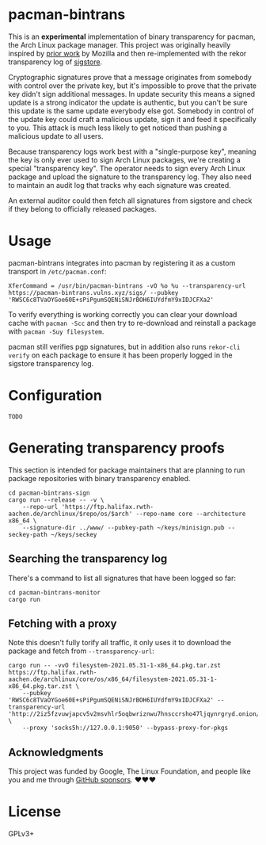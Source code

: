 # pacman-bintrans

This is an **experimental** implementation of binary transparency for pacman,
the Arch Linux package manager. This project was originally heavily inspired by
[prior work][1] by Mozilla and then re-implemented with the rekor transparency
log of [sigstore][2].

[1]: https://wiki.mozilla.org/Security/Binary_Transparency
[2]: https://www.sigstore.dev/how-it-works

Cryptographic signatures prove that a message originates from somebody with
control over the private key, but it's impossible to prove that the private key
didn't sign additional messages. In update security this means a signed update
is a strong indicator the update is authentic, but you can't be sure this
update is the same update everybody else got. Somebody in control of the update
key could craft a malicious update, sign it and feed it specifically to you.
This attack is much less likely to get noticed than pushing a malicious update
to all users.

Because transparency logs work best with a "single-purpose key", meaning the
key is only ever used to sign Arch Linux packages, we're creating a special
"transparency key". The operator needs to sign every Arch Linux package and
upload the signature to the transparency log. They also need to maintain an
audit log that tracks why each signature was created.

An external auditor could then fetch all signatures from sigstore and check if
they belong to officially released packages.

# Usage

pacman-bintrans integrates into pacman by registering it as a custom transport
in `/etc/pacman.conf`:

    XferCommand = /usr/bin/pacman-bintrans -vO %o %u --transparency-url https://pacman-bintrans.vulns.xyz/sigs/ --pubkey 'RWSC6c8TVaOYGoe60E+sPiPgumSQENiSNJrBOH6IUYdfmY9xIDJCFXa2'

To verify everything is working correctly you can clear your download cache
with `pacman -Scc` and then try to re-download and reinstall a package with
`pacman -Suy filesystem`.

pacman still verifies pgp signatures, but in addition also runs `rekor-cli
verify` on each package to ensure it has been properly logged in the sigstore
transparency log.

# Configuration

    TODO

# Generating transparency proofs

This section is intended for package maintainers that are planning to run
package repositories with binary transparency enabled.

    cd pacman-bintrans-sign
    cargo run --release -- -v \
        --repo-url 'https://ftp.halifax.rwth-aachen.de/archlinux/$repo/os/$arch' --repo-name core --architecture x86_64 \
        --signature-dir ../www/ --pubkey-path ~/keys/minisign.pub --seckey-path ~/keys/seckey

## Searching the transparency log

There's a command to list all signatures that have been logged so far:

    cd pacman-bintrans-monitor
    cargo run

## Fetching with a proxy

Note this doesn't fully torify all traffic, it only uses it to download the
package and fetch from `--transparency-url`:

    cargo run -- -vvO filesystem-2021.05.31-1-x86_64.pkg.tar.zst https://ftp.halifax.rwth-aachen.de/archlinux/core/os/x86_64/filesystem-2021.05.31-1-x86_64.pkg.tar.zst \
        --pubkey 'RWSC6c8TVaOYGoe60E+sPiPgumSQENiSNJrBOH6IUYdfmY9xIDJCFXa2' --transparency-url 'http://2iz5fzvuwjapcv5v2msvhlr5oqbwriznwu7hnsccrsho47ljqynrgryd.onion/sigs/' \
        --proxy 'socks5h://127.0.0.1:9050' --bypass-proxy-for-pkgs

## Acknowledgments

This project was funded by Google, The Linux Foundation, and people like you
and me through [GitHub sponsors](https://github.com/sponsors/kpcyrd).
♥️♥️♥️

# License

GPLv3+

